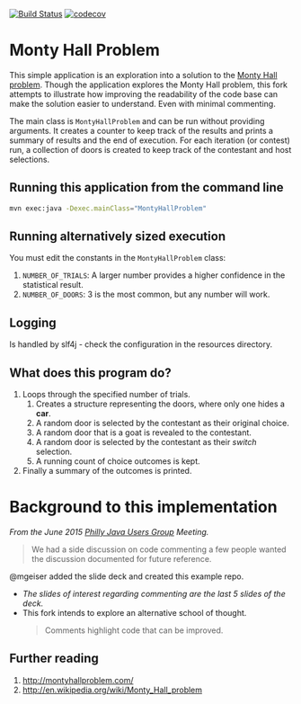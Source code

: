 [![Build Status](https://travis-ci.org/alphafoobar/MontyHallProblem.svg?branch=master)](https://travis-ci.org/alphafoobar/MontyHallProblem) [![codecov](https://codecov.io/gh/alphafoobar/MontyHallProblem/branch/master/graph/badge.svg)](https://codecov.io/gh/alphafoobar/MontyHallProblem)

# Monty Hall Problem

This simple application is an exploration into a solution to the [Monty Hall problem](http://montyhallproblem.com/).
Though the application explores the Monty Hall problem, this fork attempts to illustrate how 
improving the readability of the code base can make the solution easier to understand. Even with 
minimal commenting.

The main class is `MontyHallProblem` and can be run without providing arguments. It creates a counter to keep track of 
the results and prints a summary of results and the end of execution. For each iteration (or contest) run, a collection of doors is created to keep track of the contestant and host selections.

## Running this application from the command line

```bash
mvn exec:java -Dexec.mainClass="MontyHallProblem"
```

## Running alternatively sized execution

You must edit the constants in the `MontyHallProblem` class:
  1. `NUMBER_OF_TRIALS`:  A larger number provides a higher confidence in the statistical result.  
  2. `NUMBER_OF_DOORS`:  3 is the most common, but any number will work.

## Logging
Is handled by slf4j - check the configuration in the resources directory.

## What does this program do?
1. Loops through the specified number of trials.
   1. Creates a structure representing the doors, where only one hides a **car**.
   2. A random door is selected by the contestant as their original choice.
   3. A random door that is a goat is revealed to the contestant.
   4. A random door is selected by the contestant as their _switch_ selection.
   5. A running count of choice outcomes is kept.
2. Finally a summary of the outcomes is printed.

# Background to this implementation
*From the June 2015 [Philly Java Users Group](https://www.meetup.com/PhillyJUG/) Meeting.* 

> We had a side discussion on code commenting a few people wanted the discussion documented for future reference. 

@mgeiser added the slide deck and created this example repo.
* _The slides of interest regarding commenting are the last 5 slides of the deck._
* This fork intends to explore an alternative school of thought.
  > Comments highlight code that can be improved.

## Further reading
1. http://montyhallproblem.com/
2. http://en.wikipedia.org/wiki/Monty_Hall_problem
